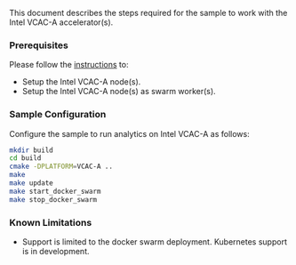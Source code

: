 
This document describes the steps required for the sample to work with the Intel VCAC-A accelerator(s).    

### Prerequisites

Please follow the [instructions](https://github.com/OpenVisualCloud/Dockerfiles/tree/master/VCAC-A) to:  
- Setup the Intel VCAC-A node(s).     
- Setup the Intel VCAC-A node(s) as swarm worker(s).     

### Sample Configuration

Configure the sample to run analytics on Intel VCAC-A as follows:     

```sh
mkdir build
cd build
cmake -DPLATFORM=VCAC-A ..
make
make update
make start_docker_swarm
make stop_docker_swarm
```

### Known Limitations

- Support is limited to the docker swarm deployment. Kubernetes support is in development.    
